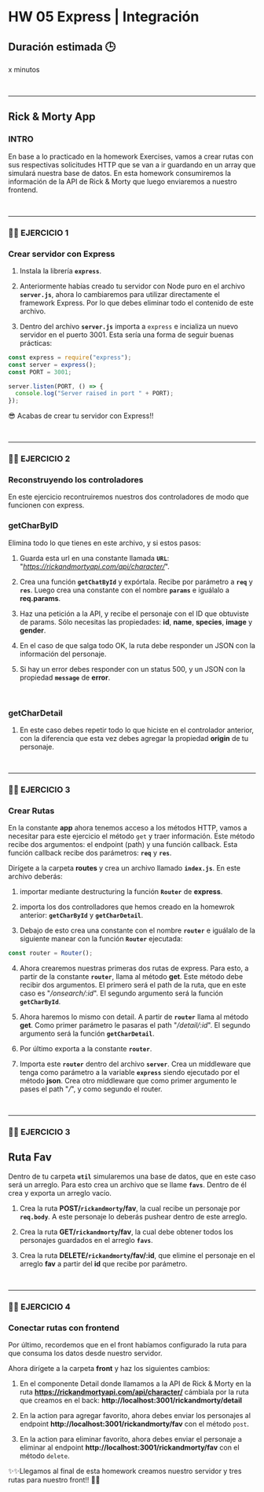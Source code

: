 # **HW 05 Express | Integración**

## **Duración estimada 🕒**

x minutos

<br />

---

## **Rick & Morty App**

### **INTRO**

En base a lo practicado en la homework Exercises, vamos a crear rutas con sus respectivas solicitudes HTTP que se van a ir guardando en un array que simulará nuestra base de datos. En esta homework consumiremos la información de la API de Rick & Morty que luego enviaremos a nuestro frontend.

<br />

---

### **👩‍💻 EJERCICIO 1**

### **Crear servidor con Express**

1. Instala la librería **`express`**.

2. Anteriormente habías creado tu servidor con Node puro en el archivo **`server.js`**, ahora lo cambiaremos para utilizar directamente el framework Express. Por lo que debes eliminar todo el contenido de este archivo.

3. Dentro del archivo **`server.js`** importa a `express` e incializa un nuevo servidor en el puerto 3001. Esta sería una forma de seguir buenas prácticas:

```javascript
const express = require("express");
const server = express();
const PORT = 3001;

server.listen(PORT, () => {
  console.log("Server raised in port " + PORT);
});
```

😎 Acabas de crear tu servidor con Express!!

<br />

---

### **👩‍💻 EJERCICIO 2**

### **Reconstruyendo los controladores**

En este ejercicio recontruiremos nuestros dos controladores de modo que funcionen con express.

### **getCharByID**

Elimina todo lo que tienes en este archivo, y si estos pasos:

1. Guarda esta url en una constante llamada **`URL`**: "_https://rickandmortyapi.com/api/character/_".

2. Crea una función **`getChatById`** y expórtala. Recibe por parámetro a **`req`** y **`res`**. Luego crea una constante con el nombre **`params`** e iguálalo a **req.params**.

3. Haz una petición a la API, y recibe el personaje con el ID que obtuviste de params. Sólo necesitas las propiedades: **id**, **name**, **species**, **image** y **gender**.

4. En el caso de que salga todo OK, la ruta debe responder un JSON con la información del personaje.

5. Si hay un error debes responder con un status 500, y un JSON con la propiedad **`message`** de **error**.

</br>

### **getCharDetail**

1. En este caso debes repetir todo lo que hiciste en el controlador anterior, con la diferencia que esta vez debes agregar la propiedad **origin** de tu personaje.

<br />

---

### **👩‍💻 EJERCICIO 3**

### **Crear Rutas**

En la constante **app** ahora tenemos acceso a los métodos HTTP, vamos a necesitar para este ejercicio el método `get` y traer información. Este método recibe dos argumentos: el endpoint (path) y una función callback. Esta función callback recibe dos parámetros: **`req`** y **`res`**.

Dirígete a la carpeta **routes** y crea un archivo llamado **`index.js`**. En este archivo deberás:

1. importar mediante destructuring la función **`Router`** de **express**.

2. importa los dos controlladores que hemos creado en la homewrok anterior: **`getCharById`** y **`getCharDetail`**.

3. Debajo de esto crea una constante con el nombre **`router`** e iguálalo de la siguiente manear con la función **`Router`** ejecutada:

```javascript
const router = Router();
```

4. Ahora crearemos nuestras primeras dos rutas de express. Para esto, a partir de la constante **`router`**, llama al método **get**. Este método debe recibir dos argumentos. El primero será el path de la ruta, que en este caso es "_/onsearch/:id_". El segundo argumento será la función **`getCharById`**.

5. Ahora haremos lo mismo con detail. A partir de **`router`** llama al método **get**. Como primer parámetro le pasaras el path "_/detail/:id_". El segundo argumento será la función **`getCharDetail`**.

6. Por último exporta a la constante **`router`**.

7. Importa este **`router`** dentro del archivo **`server`**. Crea un middleware que tenga como parámetro a la variable **`express`** siendo ejecutado por el método **json**. Crea otro middleware que como primer argumento le pases el path "_/_", y como segundo el router.

<br />

---

### **👩‍💻 EJERCICIO 3**

## **Ruta Fav**

Dentro de tu carpeta **`util`** simularemos una base de datos, que en este caso será un arreglo. Para esto crea un archivo que se llame **`favs`**. Dentro de él crea y exporta un arreglo vacío.

1. Crea la ruta **POST/`rickandmorty`/fav**, la cual recibe un personaje por **`req.body`**. A este personaje lo deberás pushear dentro de este arreglo.

2. Crea la ruta **GET/`rickandmorty`/fav**, la cual debe obtener todos los personajes guardados en el arreglo **`favs`**.

3. Crea la ruta **DELETE/`rickandmorty`/fav/:id**, que elimine el personaje en el arreglo **fav** a partir del **id** que recibe por parámetro.

<br />

---

### **👩‍💻 EJERCICIO 4**

### **Conectar rutas con frontend**

Por último, recordemos que en el front habíamos configurado la ruta para que consuma los datos desde nuestro servidor.

Ahora dirígete a la carpeta **front** y haz los siguientes cambios:

1. En el componente Detail donde llamamos a la API de Rick & Morty en la ruta **https://rickandmortyapi.com/api/character/** cámbiala por la ruta que creamos en el back: **http://localhost:3001/rickandmorty/detail**

2. En la action para agregar favorito, ahora debes enviar los personajes al endpoint **http://localhost:3001/rickandmorty/fav** con el método `post`.

3. En la action para eliminar favorito, ahora debes enviar el personaje a eliminar al endpoint **http://localhost:3001/rickandmorty/fav** con el método `delete`.

✨✨Llegamos al final de esta homework creamos nuestro servidor y tres rutas para nuestro front!! 🚀🚀
